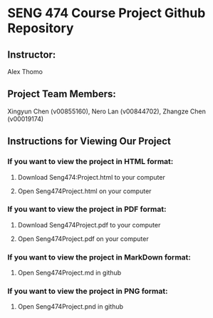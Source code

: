 # SENG 474 Course Project Github Repository

## Instructor: 
Alex Thomo

## Project Team Members: 
Xingyun Chen (v00855160), 
Nero Lan (v00844702),
Zhangze Chen (v00019174)

## Instructions for Viewing Our Project

### If you want to view the project in HTML format:

1. Download Seng474:Project.html to your computer

2. Open Seng474Project.html on your computer

### If you want to view the project in PDF format:

1. Download Seng474Project.pdf to your computer

2. Open Seng474Project.pdf on your computer

### If you want to view the project in MarkDown format:

1. Open Seng474Project.md in github

### If you want to view the project in PNG format:

1. Open Seng474Project.pnd in github
